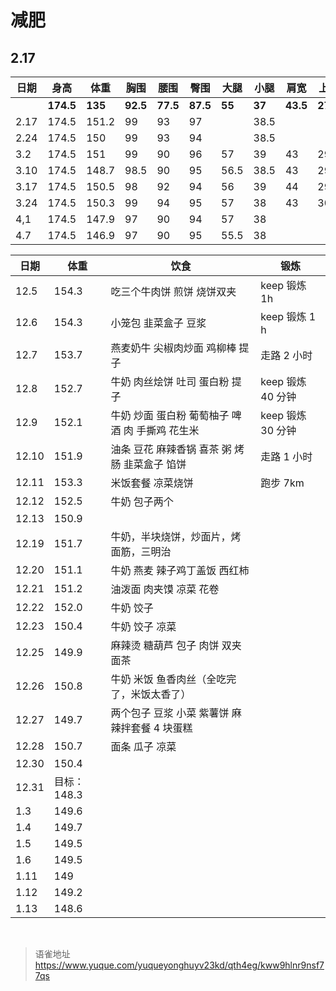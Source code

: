 # 减肥
## 2.17

| 日期 | 身高      | 体重    | 胸围     | 腰围     | 臀围     | 大腿   | 小腿   | 肩宽     | 上臂     | 颈围     |
| ---- | --------- | ------- | -------- | -------- | -------- | ------ | ------ | -------- | -------- | -------- |
|      | **174.5** | **135** | **92.5** | **77.5** | **87.5** | **55** | **37** | **43.5** | **27.5** | **36.5** |
| 2.17 | 174.5     | 151.2   | 99       | 93       | 97       |        | 38.5   |          |          |          |
| 2.24 | 174.5     | 150     | 99       | 93       | 94       |        | 38.5   |          |          |          |
| 3.2  | 174.5     | 151     | 99       | 90       | 96       | 57     | 39     | 43       | 29       |          |
| 3.10 | 174.5     | 148.7   | 98.5     | 90       | 95       | 56.5   | 38.5   | 43       | 29.5     | 37.5     |
| 3.17 | 174.5     | 150.5   | 98       | 92       | 94       | 56     | 39     | 44       | 29.5     |          |
| 3.24 | 174.5     | 150.3   | 99       | 94       | 95       | 57     | 38     | 43       | 30       |          |
| 4,1  | 174.5     | 147.9   | 97       | 90       | 94       | 57     | 38     |          |          |          |
| 4.7  | 174.5     | 146.9   | 97       | 90       | 95       | 55.5   | 38     |          |          |          |

| 日期  | 体重        | 饮食                                            | 锻炼              |
| ----- | ----------- | ----------------------------------------------- | ----------------- |
| 12.5  | 154.3       | 吃三个牛肉饼 煎饼 烧饼双夹                      | keep 锻炼 1h      |
| 12.6  | 154.3       | 小笼包 韭菜盒子 豆浆                            | keep 锻炼 1 h     |
| 12.7  | 153.7       | 燕麦奶牛 尖椒肉炒面 鸡柳棒 提子                 | 走路 2 小时       |
| 12.8  | 152.7       | 牛奶 肉丝烩饼 吐司 蛋白粉 提子                  | keep 锻炼 40 分钟 |
| 12.9  | 152.1       | 牛奶 炒面 蛋白粉 葡萄柚子 啤酒 肉 手撕鸡 花生米 | keep 锻炼 30 分钟 |
| 12.10 | 151.9       | 油条 豆花 麻辣香锅 喜茶 粥 烤肠 韭菜盒子 馅饼   | 走路 1 小时       |
| 12.11 | 153.3       | 米饭套餐 凉菜烧饼                               | 跑步 7km          |
| 12.12 | 152.5       | 牛奶 包子两个                                   |                   |
| 12.13 | 150.9       |                                                 |                   |
| 12.19 | 151.7       | 牛奶，半块烧饼，炒面片，烤面筋，三明治          |                   |
| 12.20 | 151.1       | 牛奶 燕麦 辣子鸡丁盖饭 西红柿                   |                   |
| 12.21 | 151.2       | 油泼面 肉夹馍 凉菜 花卷                         |                   |
| 12.22 | 152.0       | 牛奶 饺子                                       |                   |
| 12.23 | 150.4       | 牛奶 饺子 凉菜                                  |                   |
| 12.25 | 149.9       | 麻辣烫 糖葫芦 包子 肉饼 双夹 面茶               |                   |
| 12.26 | 150.8       | 牛奶 米饭 鱼香肉丝（全吃完了，米饭太香了）      |                   |
| 12.27 | 149.7       | 两个包子 豆浆 小菜 紫薯饼 麻辣拌套餐 4 块蛋糕   |                   |
| 12.28 | 150.7       | 面条 瓜子 凉菜                                  |                   |
| 12.30 | 150.4       |                                                 |                   |
| 12.31 | 目标：148.3 |                                                 |                   |
| 1.3   | 149.6       |                                                 |                   |
| 1.4   | 149.7       |                                                 |                   |
| 1.5   | 149.5       |                                                 |                   |
| 1.6   | 149.5       |                                                 |                   |
| 1.11  | 149         |                                                 |                   |
| 1.12  | 149.2       |                                                 |                   |
| 1.13  | 148.6       |                                                 |                   |

<br>
  
> 语雀地址 https://www.yuque.com/yuqueyonghuyv23kd/qth4eg/kww9hlnr9nsf77qs